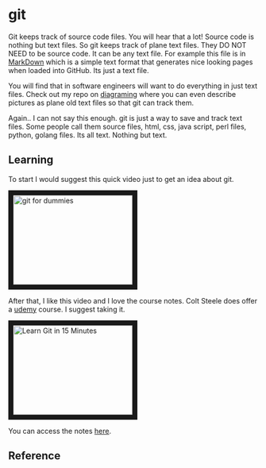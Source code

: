 # git

Git keeps track of source code files.  You will hear that a lot!  Source code is nothing but text files.  So git keeps track of plane text files.  They DO NOT NEED to be source code. It can be any text file.  For example this file is in [MarkDown](https://www.markdownguide.org/) which is a simple text format that generates nice looking pages when loaded into GitHub.  Its just a text file.

You will find that in software engineers will want to do everything in just text files.  Check out my repo on [diagraming](https://github.com/cbitter78/diagraming) where you can even describe pictures as plane old text files so that git can track them.

Again.. I can not say this enough. git is just a way to save and track text files. Some people call them source files, html, css, java script, perl files, python, golang files.  Its all text.  Nothing but text.

## Learning

To start I would suggest this quick video just to get an idea about git.

<a href="https://youtu.be/mJ-qvsxPHpY?si=4Y3qgjYuPV8FKnJI&t=55" target="_blank">
 <img src="https://i.ytimg.com/vi/mJ-qvsxPHpY/maxresdefault.jpg" alt="git for dummies" width="240" height="180" border="10" />
</a>

After that, I like this video and I love the course notes.   Colt Steele does offer a [udemy](https://www.udemy.com/course/git-and-github-bootcamp/) course.  I suggest taking it.

<a href="https://youtu.be/USjZcfj8yxE?si=V0dNUxTqRPb4kUxQ&t=10" target="_blank">
 <img src="https://i.ytimg.com/vi/USjZcfj8yxE/maxresdefault.jpg" alt="Learn Git in 15 Minutes" width="240" height="180" border="10" />
</a>

You can access the notes [here](https://zarkom.notion.site/zarkom/Introduction-to-Git-ac396a0697704709a12b6a0e545db049).  









## Reference

